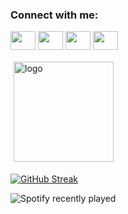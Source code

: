 <h3 align="left">Connect with me:</h3>
<p align="left">
<a href="your link" target="blank"><img align="center" src="https://cdn.jsdelivr.net/npm/simple-icons@3.0.1/icons/twitter.svg" alt="" height="30" width="40" /></a>
<a href="your link" target="blank"><img align="center" src="https://cdn.jsdelivr.net/npm/simple-icons@3.0.1/icons/linkedin.svg" alt="" height="30" width="40" /></a>
<a href="your link" target="blank"><img align="center" src="https://cdn.jsdelivr.net/npm/simple-icons@3.0.1/icons/instagram.svg" alt="" height="30" width="40" /></a>
<a href="your link" target="blank"><img align="center" src="https://cdn.jsdelivr.net/npm/simple-icons@3.0.1/icons/youtube.svg" alt="" height="30" width="40" /></a>
</p>

<img src="https://github-readme-stats.vercel.app/api?username=zwtdidh&show_icons=true" alt="logo" height="160" style="margin: 5px;" />

[![GitHub Streak](https://github-readme-streak-stats.herokuapp.com/?user=zwtdidh)](https://git.io/streak-stats)

![Spotify recently played](https://spotify-recently-played-readme.vercel.app/api?user=jeffreyca16)

